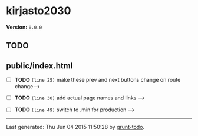 # kirjasto2030

**Version:** `0.0.0`

## TODO

## public/index.html

-  [ ] **TODO** `(line 25)`  make these prev and next buttons change on route change-->
-  [ ] **TODO** `(line 30)`  add actual page names and links -->
-  [ ] **TODO** `(line 49)`  switch to .min for production -->


* * *

Last generated: Thu Jun 04 2015 11:50:28 by [grunt-todo](https://github.com/leny/grunt-todo).
